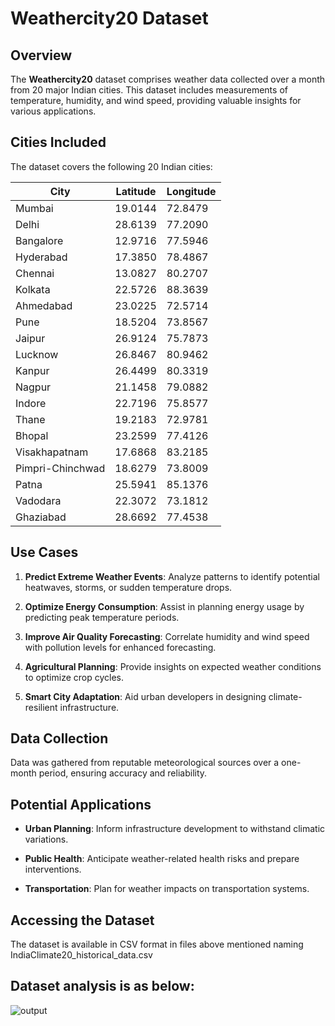 # Weathercity20 Dataset

## Overview

The **Weathercity20** dataset comprises weather data collected over a month from 20 major Indian cities. This dataset includes measurements of temperature, humidity, and wind speed, providing valuable insights for various applications.

## Cities Included

The dataset covers the following 20 Indian cities:

| City               | Latitude | Longitude |
|---------------------|----------|-----------|
| Mumbai              | 19.0144  | 72.8479   |
| Delhi               | 28.6139  | 77.2090   |
| Bangalore           | 12.9716  | 77.5946   |
| Hyderabad           | 17.3850  | 78.4867   |
| Chennai             | 13.0827  | 80.2707   |
| Kolkata             | 22.5726  | 88.3639   |
| Ahmedabad           | 23.0225  | 72.5714   |
| Pune                | 18.5204  | 73.8567   |
| Jaipur              | 26.9124  | 75.7873   |
| Lucknow             | 26.8467  | 80.9462   |
| Kanpur              | 26.4499  | 80.3319   |
| Nagpur              | 21.1458  | 79.0882   |
| Indore              | 22.7196  | 75.8577   |
| Thane               | 19.2183  | 72.9781   |
| Bhopal              | 23.2599  | 77.4126   |
| Visakhapatnam       | 17.6868  | 83.2185   |
| Pimpri-Chinchwad    | 18.6279  | 73.8009   |
| Patna               | 25.5941  | 85.1376   |
| Vadodara            | 22.3072  | 73.1812   |
| Ghaziabad           | 28.6692  | 77.4538   |

## Use Cases

1. **Predict Extreme Weather Events**: Analyze patterns to identify potential heatwaves, storms, or sudden temperature drops.

2. **Optimize Energy Consumption**: Assist in planning energy usage by predicting peak temperature periods.

3. **Improve Air Quality Forecasting**: Correlate humidity and wind speed with pollution levels for enhanced forecasting.

4. **Agricultural Planning**: Provide insights on expected weather conditions to optimize crop cycles.

5. **Smart City Adaptation**: Aid urban developers in designing climate-resilient infrastructure.



## Data Collection

Data was gathered from reputable meteorological sources over a one-month period, ensuring accuracy and reliability.

## Potential Applications

- **Urban Planning**: Inform infrastructure development to withstand climatic variations.

- **Public Health**: Anticipate weather-related health risks and prepare interventions.

- **Transportation**: Plan for weather impacts on transportation systems.


## Accessing the Dataset

The dataset is available in CSV format in files above mentioned naming IndiaClimate20_historical_data.csv

## Dataset analysis is as below:
![output](https://github.com/user-attachments/assets/a4a7a82a-e0af-4e74-9b0f-6ef2f679a0d8)
